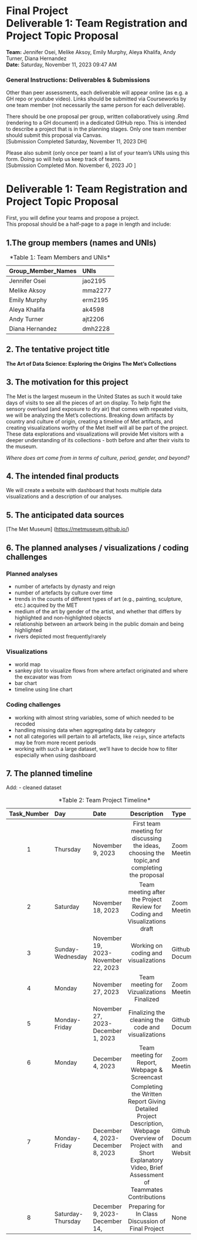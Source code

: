 Final Project <br> Deliverable 1: Team Registration and Project Topic
Proposal
================
**Team:** Jennifer Osei, Melike Aksoy, Emily Murphy, Aleya Khalifa, Andy
Turner, Diana Hernandez <br>
**Date:** Saturday, November 11, 2023 09:47 AM

### General Instructions: Deliverables & Submissions

Other than peer assessments, each deliverable will appear online (as
e.g. a GH repo or youtube video). Links should be submitted via
Courseworks by one team member (not necessarily the same person for each
deliverable).

There should be one proposal per group, written collaboratively using
.Rmd (rendering to a GH document) in a dedicated GitHub repo. This is
intended to describe a project that is in the planning stages. Only one
team member should submit this proposal via Canvas.<br> \[Submission
Completed Saturday, November 11, 2023 DH\]

Please also submit (only once per team) a list of your team’s UNIs using
this form. Doing so will help us keep track of teams.<br> \[Submission
Completed Mon. November 6, 2023 JO \]

# Deliverable 1: Team Registration and Project Topic Proposal

First, you will define your teams and propose a project. <br> This
proposal should be a half-page to a page in length and include:

## 1.The group members (names and UNIs)

<table>
<caption>
*Table 1: Team Members and UNIs*
</caption>
<thead>
<tr>
<th style="text-align:left;">
Group_Member_Names
</th>
<th style="text-align:left;">
UNIs
</th>
</tr>
</thead>
<tbody>
<tr>
<td style="text-align:left;">
Jennifer Osei
</td>
<td style="text-align:left;">
jao2195
</td>
</tr>
<tr>
<td style="text-align:left;">
Melike Aksoy
</td>
<td style="text-align:left;">
mma2277
</td>
</tr>
<tr>
<td style="text-align:left;">
Emily Murphy
</td>
<td style="text-align:left;">
erm2195
</td>
</tr>
<tr>
<td style="text-align:left;">
Aleya Khalifa
</td>
<td style="text-align:left;">
ak4598
</td>
</tr>
<tr>
<td style="text-align:left;">
Andy Turner
</td>
<td style="text-align:left;">
ajt2206
</td>
</tr>
<tr>
<td style="text-align:left;">
Diana Hernandez
</td>
<td style="text-align:left;">
dmh2228
</td>
</tr>
</tbody>
</table>

## 2. The tentative project title

**The Art of Data Science: Exploring the Origins The Met’s Collections**

## 3. The motivation for this project

The Met is the largest museum in the United States as such it would take
days of visits to see all the pieces of art on display. To help fight
the sensory overload (and exposure to dry air) that comes with repeated
visits, we will be analyzing the Met’s collections. Breaking down
artifacts by country and culture of origin, creating a timeline of Met
artifacts, and creating visualizations worthy of the Met itself will all
be part of the project. These data explorations and visualizations will
provide Met visitors with a deeper understanding of its collections -
both before and after their visits to the museum.

*Where does art come from in terms of culture, period, gender, and
beyond?*

## 4. The intended final products

We will create a website with dashboard that hosts multiple data
visualizations and a description of our analyses.

## 5. The anticipated data sources

\[The Met Museum\] (<https://metmuseum.github.io/>)

## 6. The planned analyses / visualizations / coding challenges

### Planned analyses

- number of artefacts by dynasty and reign
- number of artefacts by culture over time
- trends in the counts of different types of art (e.g., painting,
  sculpture, etc.) acquired by the MET
- medium of the art by gender of the artist, and whether that differs by
  highlighted and non-highlighted objects
- relationship between an artwork being in the public domain and being
  highlighted
- rivers depicted most frequently/rarely

### Visualizations

- world map
- sankey plot to visualize flows from where artefact originated and
  where the excavator was from
- bar chart
- timeline using line chart

### Coding challenges

- working with almost string variables, some of which needed to be
  recoded
- handling missing data when aggregating data by category
- not all categories will pertain to all artefacts, like `reign`, since
  artefacts may be from more recent periods
- working with such a large dataset, we’ll have to decide how to filter
  especially when using dashboard

## 7. The planned timeline

Add: - cleaned dataset

<table>
<caption>
*Table 2: Team Project Timeline*
</caption>
<thead>
<tr>
<th style="text-align:center;">
Task_Number
</th>
<th style="text-align:left;">
Day
</th>
<th style="text-align:left;">
Date
</th>
<th style="text-align:center;">
Description
</th>
<th style="text-align:left;">
Type
</th>
</tr>
</thead>
<tbody>
<tr>
<td style="text-align:center;">
1
</td>
<td style="text-align:left;">
Thursday
</td>
<td style="text-align:left;">
November 9, 2023
</td>
<td style="text-align:center;">
First team meeting for discussing the ideas, choosing the topic,and
completing the proposal
</td>
<td style="text-align:left;">
Zoom Meeting
</td>
</tr>
<tr>
<td style="text-align:center;">
2
</td>
<td style="text-align:left;">
Saturday
</td>
<td style="text-align:left;">
November 18, 2023
</td>
<td style="text-align:center;">
Team meeting after the Project Review for Coding and Visualizations
draft
</td>
<td style="text-align:left;">
Zoom Meeting
</td>
</tr>
<tr>
<td style="text-align:center;">
3
</td>
<td style="text-align:left;">
Sunday-Wednesday
</td>
<td style="text-align:left;">
November 19, 2023-November 22, 2023
</td>
<td style="text-align:center;">
Working on coding and visualizations
</td>
<td style="text-align:left;">
Github Document
</td>
</tr>
<tr>
<td style="text-align:center;">
4
</td>
<td style="text-align:left;">
Monday
</td>
<td style="text-align:left;">
November 27, 2023
</td>
<td style="text-align:center;">
Team meeting for Vizualizations Finalized
</td>
<td style="text-align:left;">
Zoom Meeting
</td>
</tr>
<tr>
<td style="text-align:center;">
5
</td>
<td style="text-align:left;">
Monday-Friday
</td>
<td style="text-align:left;">
November 27, 2023-December 1, 2023
</td>
<td style="text-align:center;">
Finalizing the cleaning the code and visualizations
</td>
<td style="text-align:left;">
Github Document
</td>
</tr>
<tr>
<td style="text-align:center;">
6
</td>
<td style="text-align:left;">
Monday
</td>
<td style="text-align:left;">
December 4, 2023
</td>
<td style="text-align:center;">
Team meeting for Report, Webpage & Screencast
</td>
<td style="text-align:left;">
Zoom Meeting
</td>
</tr>
<tr>
<td style="text-align:center;">
7
</td>
<td style="text-align:left;">
Monday-Friday
</td>
<td style="text-align:left;">
December 4, 2023-December 8, 2023
</td>
<td style="text-align:center;">
Completing the Written Report Giving Detailed Project Description,
Webpage Overview of Project with Short Explanatory Video, Brief
Assessment of Teammates Contributions
</td>
<td style="text-align:left;">
Github Document and Website
</td>
</tr>
<tr>
<td style="text-align:center;">
8
</td>
<td style="text-align:left;">
Saturday-Thursday
</td>
<td style="text-align:left;">
December 9, 2023- December 14,
</td>
<td style="text-align:center;">
Preparing for In Class Discussion of Final Project
</td>
<td style="text-align:left;">
None
</td>
</tr>
</tbody>
</table>
